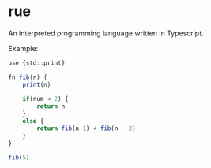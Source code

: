 # rue
An interpreted programming language written in Typescript.

Example:

```ts
use {std::print}

fn fib(n) {
	print(n)
	
	if(num < 2) {
        return n
    }
    else {
        return fib(n-1) + fib(n - 2)
    }
}

fib(5)
```
